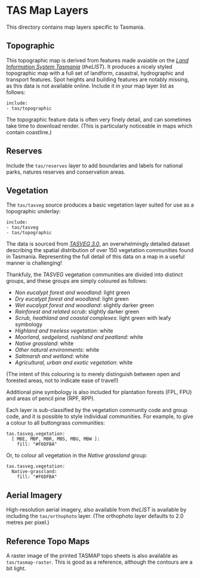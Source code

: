 TAS Map Layers
==============

This directory contains map layers specific to Tasmania.

## Topographic

This topographic map is derived from features made avaiable on the [*Land Information System Tasmania*](http://www.thelist.tas.gov.au/) (*theLIST*). It produces a nicely styled topographic map with a full set of landform, casastral, hydrographic and transport features. Spot heights and building features are notably missing, as this data is not available online. Include it in your map layer list as follows:

    include:
    - tas/topographic

The topographic feature data is often very finely detail, and can sometimes take time to download render. (This is particularly noticeable in maps which contain coastline.)

## Reserves

Include the `tas/reserves` layer to add boundaries and labels for national parks, natures reserves and conservation areas.

## Vegetation

The `tas/tasveg` source produces a basic vegetation layer suited for use as a topographic underlay:

    include:
    - tas/tasveg
    - tas/topographic

The data is sourced from [*TASVEG 3.0*](http://dpipwe.tas.gov.au/conservation/flora-of-tasmania/monitoring-and-mapping-tasmanias-vegetation-\(tasveg\)/tasveg-the-digital-vegetation-map-of-tasmania), an overwhelmingly detailed dataset describing the spatial distribution of over 150 vegetation communities found in Tasmania. Representing the full detail of this data on a map in a useful manner is challenging!

Thankfuly, the *TASVEG* vegetation communities are divided into distinct groups, and these groups are simply coloured as follows:

* *Non eucalypt forest and woodland*: light green
* *Dry eucalypt forest and woodland*: light green
* *Wet eucalypt forest and woodland*: slightly darker green
* *Rainforest and related scrub*: slightly darker green
* *Scrub, heathland and coastal complexes*: light green with leafy symbology
* *Highland and treeless vegetation*: white
* *Moorland, sedgeland, rushland and peatland*: white
* *Native grassland*: white
* *Other natural environments*: white
* *Saltmarsh and wetland*: white
* *Agricultural, urban and exotic vegetation*: white

(The intent of this colouring is to merely distinguish between open and forested areas, not to indicate ease of travel!)

Additional pine symbology is also included for plantation forests (FPL, FPU) and areas of pencil pine (RPF, RPP).

Each layer is sub-classified by the vegetation community code and group code, and it is possible to style individual communities. For example, to give a colour to all buttongrass communities:

    tas.tasveg.vegetation:
      [ MBE, MBP, MBR, MBS, MBU, MBW ]:
        fill: "#F6DFBA"

Or, to colour all vegetation in the *Native grassland* group:

    tas.tasveg.vegetation:
      Native-grassland:
        fill: "#F6DFBA"

## Aerial Imagery

High-resolution aerial imagery, also available from *theLIST* is available by including the `tas/orthophoto` layer. (The orthophoto layer defaults to 2.0 metres per pixel.)

## Reference Topo Maps

A raster image of the printed TASMAP topo sheets is also available as `tas/tasmap-raster`. This is good as a reference, although the contours are a bit light.
